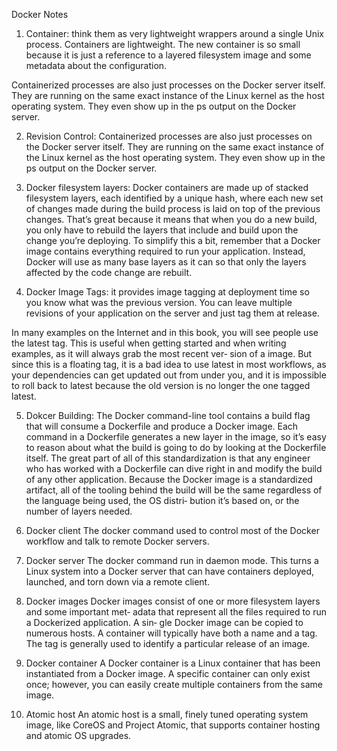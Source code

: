 Docker Notes

1. Container: think them as very lightweight wrappers around a single Unix process. Containers are lightweight. The new container is so small because it is just a reference to a layered filesystem image and some metadata about the configuration.

Containerized processes are also just processes on the Docker server itself. They are running on the same exact instance of the Linux kernel as the host operating system. They even show up in the ps output on the Docker server. 

2. Revision Control: Containerized processes are also just processes on the Docker server itself. They are running on the same exact instance of the Linux kernel as the host operating system. They even show up in the ps output on the Docker server. 

3. Docker filesystem layers: Docker containers are made up of stacked filesystem layers, each identified by a unique hash, where each new set of changes made during the build process is laid on top of the previous changes. That’s great because it means that when you do a new build, you only have to rebuild the layers that include and build upon the change you’re deploying. To simplify this a bit, remember that a Docker image contains everything required to run your application. Instead, Docker will use as many base layers as it can so that only the layers affected by the code change are rebuilt.

4. Docker Image Tags: it provides image tagging at deployment time so you know what was the previous version. You can leave multiple revisions of your application on the server and just tag them at release. 

In many examples on the Internet and in this book, you will see people use the latest tag. This is useful when getting started and when writing examples, as it will always grab the most recent ver‐ sion of a image. But since this is a floating tag, it is a bad idea to use latest in most workflows, as your dependencies can get updated out from under you, and it is impossible to roll back to latest because the old version is no longer the one tagged latest.

5. Dokcer Building: The Docker command-line tool contains a build flag that will consume a Dockerfile and produce a Docker image. Each command in a Dockerfile generates a new layer in the image, so it’s easy to reason about what the build is going to do by looking at the Dockerfile itself. The great part of all of this standardization is that any engineer who has worked with a Dockerfile can dive right in and modify the build of any other application. Because the Docker image is a standardized artifact, all of the tooling behind the build will be the same regardless of the language being used, the OS distri‐ bution it’s based on, or the number of layers needed.

6. Docker client
The docker command used to control most of the Docker workflow and talk to remote Docker servers.

7. Docker server
The docker command run in daemon mode. This turns a Linux system into a Docker server that can have containers deployed, launched, and torn down via a remote client.

8. Docker images
Docker images consist of one or more filesystem layers and some important met‐ adata that represent all the files required to run a Dockerized application. A sin‐ gle Docker image can be copied to numerous hosts. A container will typically have both a name and a tag. The tag is generally used to identify a particular release of an image.

9. Docker container
A Docker container is a Linux container that has been instantiated from a Docker image. A specific container can only exist once; however, you can easily create multiple containers from the same image.

10. Atomic host
An atomic host is a small, finely tuned operating system image, like CoreOS and Project Atomic, that supports container hosting and atomic OS upgrades.


